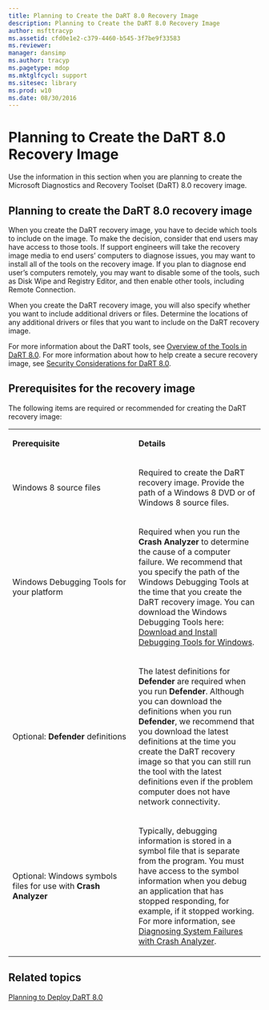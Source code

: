 ```yaml
---
title: Planning to Create the DaRT 8.0 Recovery Image
description: Planning to Create the DaRT 8.0 Recovery Image
author: msfttracyp
ms.assetid: cfd0e1e2-c379-4460-b545-3f7be9f33583
ms.reviewer: 
manager: dansimp
ms.author: tracyp
ms.pagetype: mdop
ms.mktglfcycl: support
ms.sitesec: library
ms.prod: w10
ms.date: 08/30/2016
---
```



# Planning to Create the DaRT 8.0 Recovery Image


Use the information in this section when you are planning to create the Microsoft Diagnostics and Recovery Toolset (DaRT) 8.0 recovery image.

## Planning to create the DaRT 8.0 recovery image


When you create the DaRT recovery image, you have to decide which tools to include on the image. To make the decision, consider that end users may have access to those tools. If support engineers will take the recovery image media to end users’ computers to diagnose issues, you may want to install all of the tools on the recovery image. If you plan to diagnose end user’s computers remotely, you may want to disable some of the tools, such as Disk Wipe and Registry Editor, and then enable other tools, including Remote Connection.

When you create the DaRT recovery image, you will also specify whether you want to include additional drivers or files. Determine the locations of any additional drivers or files that you want to include on the DaRT recovery image.

For more information about the DaRT tools, see [Overview of the Tools in DaRT 8.0](overview-of-the-tools-in-dart-80-dart-8.md). For more information about how to help create a secure recovery image, see [Security Considerations for DaRT 8.0](security-considerations-for-dart-80--dart-8.md).

## Prerequisites for the recovery image


The following items are required or recommended for creating the DaRT recovery image:

<table>
<colgroup>
<col width="50%" />
<col width="50%" />
</colgroup>
<tbody>
<tr class="odd">
<td align="left"><p><strong>Prerequisite</strong></p></td>
<td align="left"><p><strong>Details</strong></p></td>
</tr>
<tr class="even">
<td align="left"><p>Windows 8 source files</p></td>
<td align="left"><p>Required to create the DaRT recovery image. Provide the path of a Windows 8 DVD or of Windows 8 source files.</p></td>
</tr>
<tr class="odd">
<td align="left"><p>Windows Debugging Tools for your platform</p></td>
<td align="left"><p>Required when you run the <strong>Crash Analyzer</strong> to determine the cause of a computer failure. We recommend that you specify the path of the Windows Debugging Tools at the time that you create the DaRT recovery image. You can download the Windows Debugging Tools here: <a href="https://go.microsoft.com/fwlink/?LinkId=99934" data-raw-source="[Download and Install Debugging Tools for Windows](https://go.microsoft.com/fwlink/?LinkId=99934)">Download and Install Debugging Tools for Windows</a>.</p></td>
</tr>
<tr class="even">
<td align="left"><p>Optional: <strong>Defender</strong> definitions</p></td>
<td align="left"><p>The latest definitions for <strong>Defender</strong> are required when you run <strong>Defender</strong>. Although you can download the definitions when you run <strong>Defender</strong>, we recommend that you download the latest definitions at the time you create the DaRT recovery image so that you can still run the tool with the latest definitions even if the problem computer does not have network connectivity.</p></td>
</tr>
<tr class="odd">
<td align="left"><p>Optional: Windows symbols files for use with <strong>Crash Analyzer</strong></p></td>
<td align="left"><p>Typically, debugging information is stored in a symbol file that is separate from the program. You must have access to the symbol information when you debug an application that has stopped responding, for example, if it stopped working. For more information, see <a href="diagnosing-system-failures-with-crash-analyzer--dart-8.md" data-raw-source="[Diagnosing System Failures with Crash Analyzer](diagnosing-system-failures-with-crash-analyzer--dart-8.md)">Diagnosing System Failures with Crash Analyzer</a>.</p></td>
</tr>
</tbody>
</table>

 

## Related topics


[Planning to Deploy DaRT 8.0](planning-to-deploy-dart-80-dart-8.md)

 

 





